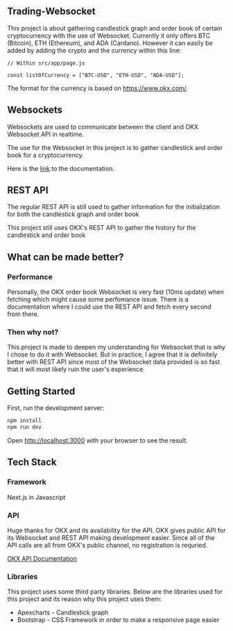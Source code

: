 ## Trading-Websocket

This project is about gathering candlestick graph and order book of certain cryptocurrency with the use of Websocket. Currently it only offers BTC (Bitcoin), ETH (Ethereum), and ADA (Cardano). However it can easily be added by adding the crypto and the currency within this line: 

```
// Within src/app/page.js

const listOfCurrency = ["BTC-USD", "ETH-USD", "ADA-USD"];
```

The format for the currency is based on https://www.okx.com/.

## Websockets

Websockets are used to communicate between the client and OKX Websocket API in realtime.

The use for the Websocket in this project is to gather candlestick and order book for a cryptocurrency.

Here is the [link](https://www.okx.com/docs-v5/en/#overview) to the documentation.

## REST API

The regular REST API is still used to gather information for the initialization for both the candlestick graph and order book

This project still uses OKX's REST API to gather the history for the candlestick and order book

## What can be made better?

### Performance
Personally, the OKX order book Websocket is very fast (10ms update) when fetching which might cause some perfomance issue. There is a documentation where I could use the REST API and fetch every second from there.

### Then why not?
This project is made to deepen my understanding for Websocket that is why I chose to do it with Websocket. But in practice, I agree that it is definitely better with REST API since most of the Websocket data provided  is so fast that it will most likely ruin the user's experience.

## Getting Started

First, run the development server:

```bash
npm install
npm run dev
```

Open [http://localhost:3000](http://localhost:3000) with your browser to see the result.

## Tech Stack

### Framework
Next.js in Javascript

### API
Huge thanks for OKX and its availability for the API. OKX gives public API for its Websocket and REST API making development easier. Since all of the API calls are all from OKX's public channel, no registration is requried.

[OKX API Documentation](https://www.okx.com/docs-v5/en/#overview)

### Libraries
This project uses some third party libraries. Below are the libraries used for this project and its reason why this project uses them:

- Apexcharts - Candlestick graph
- Bootstrap - CSS Framework in order to make a responsive page easier